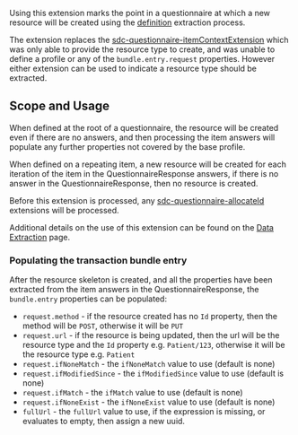 Using this extension marks the point in a questionnaire at which a new resource will be created using the [definition](extraction.html#definition-extract) extraction process.

The extension replaces the [sdc-questionnaire-itemContextExtension](StructureDefinition-sdc-questionnaire-itemExtractionContext.html) which was only able to provide the resource type to create, and was unable to define a profile or any of the `bundle.entry.request` properties.
However either extension can be used to indicate a resource type should be extracted.

<a name="scope"></a>
## Scope and Usage
When defined at the root of a questionnaire, the resource will be created even if there are no answers, and then processing the item answers will populate any further properties not covered by the base profile.

When defined on a repeating item, a new resource will be created for each iteration of the item in the QuestionnaireResponse answers, if there is no answer in the QuestionnaireResponse, then no resource is created.

Before this extension is processed, any [sdc-questionnaire-allocateId](StructureDefinition-sdc-questionnaire-extractAllocateId.html) extensions will be processed.

Additional details on the use of this extension can be found on the [Data Extraction](extraction.html#definition-based-extraction) page.

### Populating the transaction bundle entry
After the resource skeleton is created, and all the properties have been extracted from the item answers in the QuestionnaireResponse, the `bundle.entry` properties can be populated:

* `request.method` - if the resource created has no `Id` property, then the method will be `POST`, otherwise it will be `PUT`
* `request.url` - if the resource is being updated, then the url will be the resource type and the `Id` property e.g. `Patient/123`, 
   otherwise it will be the resource type e.g. `Patient`
* `request.ifNoneMatch` - the `ifNoneMatch` value to use (default is none)
* `request.ifModifiedSince` - the `ifModifiedSince` value to use (default is none)
* `request.ifMatch` - the `ifMatch` value to use (default is none)
* `request.ifNoneExist` - the `ifNoneExist` value to use (default is none)
* `fullUrl` - the `fullUrl` value to use, if the expression is missing, or evaluates to empty, then assign a new uuid.
